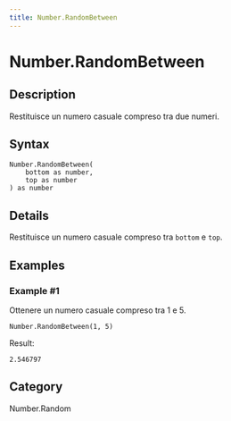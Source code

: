 ```yaml
---
title: Number.RandomBetween
---
```


# Number.RandomBetween


## Description

Restituisce un numero casuale compreso tra due numeri.


## Syntax

```powerquery
Number.RandomBetween(
    bottom as number,
    top as number
) as number
```


## Details

Restituisce un numero casuale compreso tra <code>bottom</code> e <code>top</code>.


## Examples

### Example #1 
Ottenere un numero casuale compreso tra 1 e 5.
```powerquery
Number.RandomBetween(1, 5)
```

Result: 
```powerquery
2.546797
```




## Category
Number.Random
